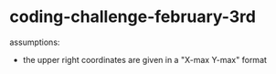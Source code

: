 # coding-challenge-february-3rd

assumptions:

- the upper right coordinates are given in a "X-max Y-max" format